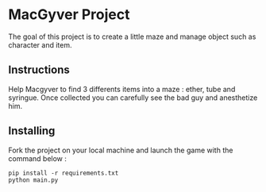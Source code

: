 # MacGyver Project

The goal of this project is to create a little maze and manage object such as character and item.

##  Instructions

Help Macgyver to find 3 differents items into a maze : ether, tube and syringue. Once collected you can carefully see the bad guy and anesthetize him. 

## Installing

Fork the project on your local machine and launch the game with the command below :

    pip install -r requirements.txt
    python main.py

